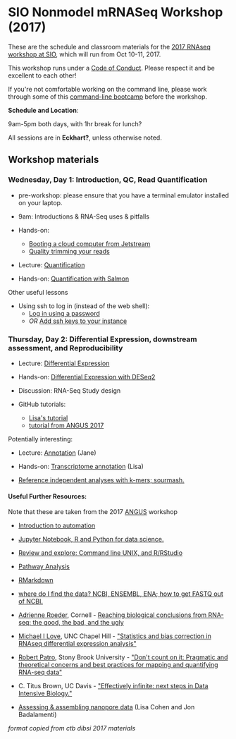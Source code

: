 # SIO Nonmodel mRNASeq Workshop (2017) 

These are the schedule and classroom materials for the
[2017 RNAseq workshop at SIO](http://sio-rnaseq.readthedocs.io/en/latest/),
which will run from Oct 10-11, 2017.

This workshop runs under a [Code of Conduct](code-of-conduct.html). Please
respect it and be excellent to each other!

If you're not comfortable working on the command line, please work through some of this [command-line bootcamp](http://rik.smith-unna.com/command_line_bootcamp/) before the workshop.

**Schedule and Location**:  

9am-5pm both days, with 1hr break for lunch?

All sessions are in **Eckhart?**, unless otherwise noted.


## Workshop materials


### Wednesday, Day 1: Introduction, QC, Read Quantification

* pre-workshop: please ensure that you have a terminal emulator installed on your laptop.

* 9am: Introductions & RNA-Seq uses & pitfalls
* Hands-on:
   * [Booting a cloud computer from Jetstream](jetstream/boot.html)
   * [Quality trimming your reads](quality-trimming.html)

* Lecture: [Quantification](_static/quantification_slides_Patro_subset.pdf) 
*  Hands-on: [Quantification with Salmon](quantification.html)
   
Other useful lessons   
* Using ssh to log in (instead of the web shell):
     * [Log in using a password](jetstream/ssh_changepassword.html)
     * *OR* [Add ssh keys to your instance](jetstream/login.html)

### Thursday, Day 2: Differential Expression, downstream assessment, and Reproducibility
   
* Lecture: [Differential Expression](_static/Jane_differential_expression.pdf)
* Hands-on: [Differential Expression with DESeq2](DE.html) 

* Discussion: RNA-Seq Study design
  
*  GitHub tutorials:  
     * [Lisa's tutorial](LC-github.html)
     * [tutorial from ANGUS 2017](github.html)

Potentially interesting:
* Lecture: [Annotation](_static/Jane_transcriptome_annotation.pdf) (Jane)
* Hands-on: [Transcriptome annotation](dammit_annotation.html) (Lisa)

* [Reference independent analyses with k-mers; sourmash.](kmers-and-sourmash.html)
   


#### Useful Further Resources:  
 Note that these are taken from the 2017 [ANGUS](http://angus.readthedocs.io/en/2017/index.html) workshop

* [Introduction to automation](introduction-to-automation.html)
* [Jupyter Notebook, R and Python for data science.](jupyter-notebook-demo/Jupyter-Notebook-Notes.html)
* [Review and explore: Command line UNIX, and R/RStudio](command-line-and-rstudio.html)
* [Pathway Analysis](pathway_analysis.html) 
* [RMarkdown](rmarkdown_rnaseq.html)
* [where do I find the data? NCBI, ENSEMBL, ENA; how to get FASTQ out of NCBI.](database_resources.html)

*  [Adrienne Roeder](http://roeder.wicmb.cornell.edu/), Cornell - [Reaching biological conclusions from RNA-seq: the good, the bad, and the ugly](https://osf.io/qz3m6/)
*  [Michael I Love](https://mikelove.github.io/), UNC Chapel Hill - ["Statistics and bias correction in RNAseq differential expression analysis"](https://osf.io/gbjhn/)
*  [Robert Patro](http://www.robpatro.com/redesign/), Stony Brook University - ["Don't count on it: Pragmatic and theoretical concerns and best practices for mapping and quantifying RNA-seq data"](https://osf.io/bv85u/)
*  C. Titus Brown, UC Davis - ["Effectively infinite: next steps in Data Intensive Biology."](https://osf.io/pbmeh/)
* [Assessing & assembling nanopore data](analyzing_nanopore_data.html) (Lisa Cohen and Jon Badalamenti)



*format copied from ctb dibsi 2017 materials*
